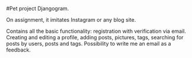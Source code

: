 #Pet project Djangogram.

On assignment, it imitates Instagram or any blog site.

Contains all the basic functionality: registration with verification via email. Creating and editing a profile, adding posts, pictures, tags, searching for posts by users, posts and tags. Possibility to write me an email as a feedback.
